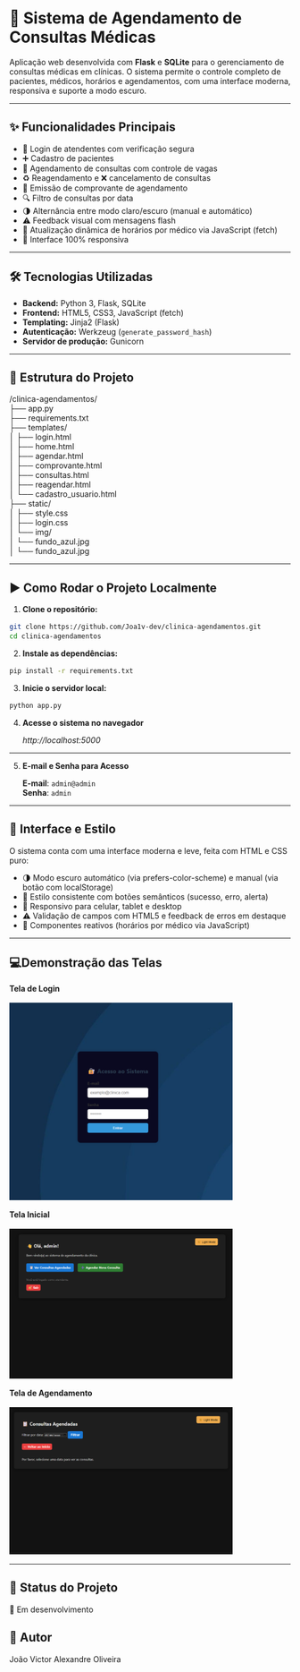# 🏥 Sistema de Agendamento de Consultas Médicas

Aplicação web desenvolvida com **Flask** e **SQLite** para o gerenciamento de consultas médicas em clínicas. O sistema permite o controle completo de pacientes, médicos, horários e agendamentos, com uma interface moderna, responsiva e suporte a modo escuro.

---

## ✨ Funcionalidades Principais

- 🔐 Login de atendentes com verificação segura
- ➕ Cadastro de pacientes
- 📅 Agendamento de consultas com controle de vagas
- ♻️ Reagendamento e ❌ cancelamento de consultas
- 📄 Emissão de comprovante de agendamento
- 🔍 Filtro de consultas por data
- 🌗 Alternância entre modo claro/escuro (manual e automático)
- ⚠️ Feedback visual com mensagens flash
- 🔄 Atualização dinâmica de horários por médico via JavaScript (fetch)
- 📱 Interface 100% responsiva

---

## 🛠 Tecnologias Utilizadas

- **Backend:** Python 3, Flask, SQLite
- **Frontend:** HTML5, CSS3, JavaScript (fetch)
- **Templating:** Jinja2 (Flask)
- **Autenticação:** Werkzeug (`generate_password_hash`)
- **Servidor de produção:** Gunicorn

---

## 📁 Estrutura do Projeto

/clinica-agendamentos/ <br>
├── app.py<br>
├── requirements.txt<br>
├── templates/<br>
│   ├── login.html<br>
│   ├── home.html<br>
│   ├── agendar.html<br>
│   ├── comprovante.html<br>
│   ├── consultas.html<br>
│   ├── reagendar.html<br>
│   └── cadastro_usuario.html<br>
├── static/<br>
│   ├── style.css<br>
│   ├── login.css<br>
│   └── img/<br>
│       └── fundo_azul.jpg<br>
│       └── fundo_azul.jpg<br>



---

## ▶️ Como Rodar o Projeto Localmente

1. **Clone o repositório:**

```bash
git clone https://github.com/Joa1v-dev/clinica-agendamentos.git
cd clinica-agendamentos

```

2. **Instale as dependências:**

```bash
pip install -r requirements.txt

```

3. **Inicie o servidor local:**

```bash
python app.py

```

4. **Acesse o sistema no navegador**

   *http://localhost:5000*

---

5. **E-mail e Senha para Acesso**

    **E-mail**: `admin@admin`<br>
    **Senha**: `admin`<br>

---

## 🎨 Interface e Estilo

O sistema conta com uma interface moderna e leve, feita com HTML e CSS puro:

- 🌗 Modo escuro automático (via prefers-color-scheme) e manual (via botão com localStorage)
- 🎯 Estilo consistente com botões semânticos (sucesso, erro, alerta)
- 📱 Responsivo para celular, tablet e desktop
- ⚠️ Validação de campos com HTML5 e feedback de erros em destaque
- 🔄 Componentes reativos (horários por médico via JavaScript)

---

## 💻Demonstração das Telas

**Tela de Login** <br><br>
<img src="static/img/tela_login.png" alt="Tela de Login" width="400"/> <br>

**Tela Inicial**<br><br>
<img src="static/img/tela_inicial.png" alt="Tela Inicial" width="400"/> <br>

**Tela de Agendamento**<br><br>
<img src="static/img/tela_agendas.png" alt="Tela de Agendamento" width="400"/> <br>


---


## 📌 Status do Projeto

🚧 Em desenvolvimento

## 👤 Autor
João Victor Alexandre Oliveira

